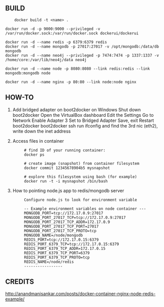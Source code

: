 BUILD
-----

		docker build -t <name> .
		
    docker run -d -p 9000:9000 --privileged -v /var/run/docker.sock:/var/run/docker.sock dockerui/dockerui
    
    docker run -d --name redis -p 6379:6379 redis
    docker run -d --name mongodb -p 27017:27017 -v /opt/mongodb:/data/db mongodb
    docker run -d --name neo4j --privileged -p 7474:7474 -p 1337:1337 -v /home/core:/var/lib/neo4j/data neo4j
    
    docker run -d --name node -p 8080:8080 --link redis:redis --link mongodb:mongodb node
    
    docker run -d --name nginx -p 80:80 --link node:node nginx


HOW-TO
-------

1. Add bridged adapter on boot2docker on Windows
			Shut down boot2docker
			Open the VirtualBox dashboard
			Edit the Settings
			Go to Network
			Enable Adapter 3
			Set to Bridged Adapter
			Save, exit
			Restart boot2docker
			boot2docker ssh 
			run ifconfig and find the 3rd nic (eth2), write down the inet address
2. Access files in container

			# find ID of your running container:
			docker ps
			
			# create image (snapshot) from container filesystem
			docker commit 12345678904b5 mysnapshot
			
			# explore this filesystem using bash (for example)
			docker run -t -i mysnapshot /bin/bash
3. How to pointing node.js app to redis/mongodb server
			
			Configure node.js to look for environment variable 
			
			-- Example environment variables on node container ---
			MONGODB_PORT=tcp://172.17.0.9:27017
			MONGODB_PORT_27017_TCP=tcp://172.17.0.9:27017
			MONGODB_PORT_27017_TCP_ADDR=172.17.0.9
			MONGODB_PORT_27017_TCP_PORT=27017
			MONGODB_PORT_27017_TCP_PROTO=tcp
			MONGODB_NAME=/node/mongodb
			REDIS_PORT=tcp://172.17.0.15:6379
			REDIS_PORT_6379_TCP=tcp://172.17.0.15:6379
			REDIS_PORT_6379_TCP_ADDR=172.17.0.15
			REDIS_PORT_6379_TCP_PORT=6379
			REDIS_PORT_6379_TCP_PROTO=tcp
			REDIS_NAME=/node/redis
			-----------------

CREDITS
-------

http://anandmanisankar.com/posts/docker-container-nginx-node-redis-example/